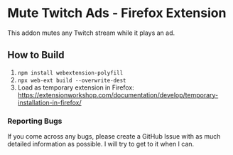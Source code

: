 # Mute Twitch Ads - Firefox Extension
This addon mutes any Twitch stream while it plays an ad.
## How to Build
1. `npm install webextension-polyfill`
3. `npx web-ext build --overwrite-dest`
4. Load as temporary extension in Firefox: https://extensionworkshop.com/documentation/develop/temporary-installation-in-firefox/

### Reporting Bugs
If you come across any bugs, please create a GitHub Issue with as much detailed information as possible. I will try to get to it when I can.
